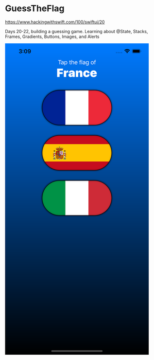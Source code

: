 # GuessTheFlag


https://www.hackingwithswift.com/100/swiftui/20

Days 20-22, building a guessing game.  Learning about @State, Stacks, Frames, Gradients, Buttons, Images, and Alerts 

![ScreenShot](ScreenShots/ScreenShot.png?raw=true "ScreenShot")
